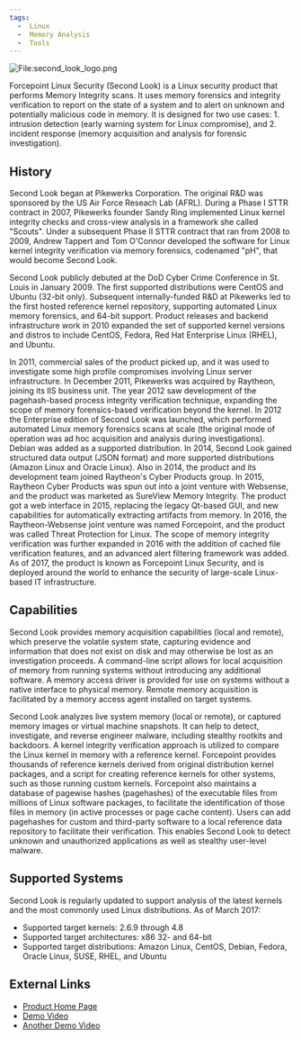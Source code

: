 ```yaml
---
tags:
  -  Linux
  -  Memory Analysis
  -  Tools 
---
```

![<File:second_look_logo.png>](second_look_logo.png "File:second_look_logo.png")

Forcepoint Linux Security (Second Look) is a Linux security product that
performs Memory Integrity scans. It uses memory forensics and integrity
verification to report on the state of a system and to alert on unknown
and potentially malicious code in memory. It is designed for two use
cases: 1. intrusion detection (early warning system for Linux
compromise), and 2. incident response (memory acquisition and analysis
for forensic investigation).

## History

Second Look began at Pikewerks Corporation. The original R&D was
sponsored by the US Air Force Reseach Lab (AFRL). During a Phase I STTR
contract in 2007, Pikewerks founder Sandy Ring implemented Linux kernel
integrity checks and cross-view analysis in a framework she called
"Scouts". Under a subsequent Phase II STTR contract that ran from 2008
to 2009, Andrew Tappert and Tom O'Connor developed the software for
Linux kernel integrity verification via memory forensics, codenamed
"pH", that would become Second Look.

Second Look publicly debuted at the DoD Cyber Crime Conference in St.
Louis in January 2009. The first supported distributions were CentOS and
Ubuntu (32-bit only). Subsequent internally-funded R&D at Pikewerks led
to the first hosted reference kernel repository, supporting automated
Linux memory forensics, and 64-bit support. Product releases and backend
infrastructure work in 2010 expanded the set of supported kernel
versions and distros to include CentOS, Fedora, Red Hat Enterprise Linux
(RHEL), and Ubuntu.

In 2011, commercial sales of the product picked up, and it was used to
investigate some high profile compromises involving Linux server
infrastructure. In December 2011, Pikewerks was acquired by Raytheon,
joining its IIS business unit. The year 2012 saw development of the
pagehash-based process integrity verification technique, expanding the
scope of memory forensics-based verification beyond the kernel. In 2012
the Enterprise edition of Second Look was launched, which performed
automated Linux memory forensics scans at scale (the original mode of
operation was ad hoc acquisition and analysis during investigations).
Debian was added as a supported distribution. In 2014, Second Look
gained structured data output (JSON format) and more supported
distributions (Amazon Linux and Oracle Linux). Also in 2014, the product
and its development team joined Raytheon's Cyber Products group. In
2015, Raytheon Cyber Products was spun out into a joint venture with
Websense, and the product was marketed as SureView Memory Integrity. The
product got a web interface in 2015, replacing the legacy Qt-based GUI,
and new capabilities for automatically extracting artifacts from memory.
In 2016, the Raytheon-Websense joint venture was named Forcepoint, and
the product was called Threat Protection for Linux. The scope of memory
integrity verification was further expanded in 2016 with the addition of
cached file verification features, and an advanced alert filtering
framework was added. As of 2017, the product is known as Forcepoint
Linux Security, and is deployed around the world to enhance the security
of large-scale Linux-based IT infrastructure.

## Capabilities

Second Look provides memory acquisition capabilities (local and remote),
which preserve the volatile system state, capturing evidence and
information that does not exist on disk and may otherwise be lost as an
investigation proceeds. A command-line script allows for local
acquisition of memory from running systems without introducing any
additional software. A memory access driver is provided for use on
systems without a native interface to physical memory. Remote memory
acquisition is facilitated by a memory access agent installed on target
systems.

Second Look analyzes live system memory (local or remote), or captured
memory images or virtual machine snapshots. It can help to detect,
investigate, and reverse engineer malware, including stealthy rootkits
and backdoors. A kernel integrity verification approach is utilized to
compare the Linux kernel in memory with a reference kernel. Forcepoint
provides thousands of reference kernels derived from original
distribution kernel packages, and a script for creating reference
kernels for other systems, such as those running custom kernels.
Forcepoint also maintains a database of pagewise hashes (pagehashes) of
the executable files from millions of Linux software packages, to
facilitate the identification of those files in memory (in active
processes or page cache content). Users can add pagehashes for custom
and third-party software to a local reference data repository to
facilitate their verification. This enables Second Look to detect
unknown and unauthorized applications as well as stealthy user-level
malware.

## Supported Systems

Second Look is regularly updated to support analysis of the latest
kernels and the most commonly used Linux distributions. As of March
2017:

- Supported target kernels: 2.6.9 through 4.8
- Supported target architectures: x86 32- and 64-bit
- Supported target distributions: Amazon Linux, CentOS, Debian, Fedora,
  Oracle Linux, SUSE, RHEL, and Ubuntu

## External Links

- [Product Home
  Page](https://www.forcepoint.com/product/security-cloud/threat-protection-linux)
- [Demo Video](https://www.youtube.com/watch?v=m3KbNsd2kvI)
- [Another Demo Video](https://www.youtube.com/watch?v=EIiNgiqr0s0)
